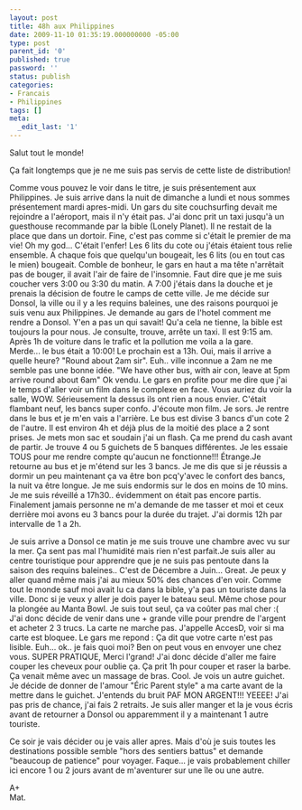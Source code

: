 ```yaml
---
layout: post
title: 48h aux Philippines
date: 2009-11-10 01:35:19.000000000 -05:00
type: post
parent_id: '0'
published: true
password: ''
status: publish
categories:
- Francais
- Philippines
tags: []
meta:
  _edit_last: '1'
---
```

Salut tout le monde!

Ça fait longtemps que je ne me suis pas servis de cette liste de distribution!

Comme vous pouvez le voir dans le titre, je suis présentement aux Philippines. Je suis arrive dans la nuit de dimanche a lundi et nous sommes présentement mardi apres-midi. Un gars du site couchsurfing devait me rejoindre a l'aéroport, mais il n'y était pas. J'ai donc prit un taxi jusqu'à un guesthouse recommande par la bible (Lonely Planet). Il ne restait de la place que dans un dortoir. Fine, c'est pas comme si c'était le premier de ma vie! Oh my god... C'était l'enfer! Les 6 lits du cote ou j'étais étaient tous relie ensemble. A chaque fois que quelqu'un bougeait, les 6 lits (ou en tout cas le mien) bougeait. Comble de bonheur, le gars en haut a ma tête n'arrêtait pas de bouger, il avait l'air de faire de l'insomnie. Faut dire que je me suis coucher vers 3:00 ou 3:30 du matin. A 7:00 j'étais dans la douche et je prenais la décision de foutre le camps de cette ville. Je me décide sur Donsol, la ville ou il y a les requins baleines, une des raisons pourquoi je suis venu aux Philippines. Je demande au gars de l'hotel comment me rendre a Donsol. Y'en a pas un qui savait! Qu'a cela ne tienne, la bible est toujours la pour nous. Je consulte, trouve, arrête un taxi. Il est 9:15 am. Après 1h de voiture dans le trafic et la pollution me voila a la gare.  
Merde... le bus était a 10:00! Le prochain est a 13h. Oui, mais il arrive a quelle heure? "Round about 2am sir". Euh.. ville inconnue a 2am ne me semble pas une bonne idée. "We have other bus, with air con, leave at 5pm arrive round about 6am" Ok vendu. Le gars en profite pour me dire que j'ai le temps d'aller voir un film dans le complexe en face. Vous auriez du voir la salle, WOW. Sérieusement la dessus ils ont rien a nous envier. C'était flambant neuf, les bancs super confo. J'écoute mon film. Je sors. Je rentre dans le bus et je m'en vais a l'arrière. Le bus est divise 3 bancs d'un cote 2 de l'autre. Il est environ 4h et déjà plus de la moitié des place a 2 sont prises. Je mets mon sac et soudain j'ai un flash. Ça me prend du cash avant de partir. Je trouve 4 ou 5 guichets de 5 banques différentes. Je les essaie TOUS pour me rendre compte qu'aucun ne fonctionne!!! Étrange.Je retourne au bus et je m'étend sur les 3 bancs. Je me dis que si je réussis a dormir un peu maintenant ça va être bon pcq'y'avec le confort des bancs, la nuit va être longue. Je me suis endormis sur le dos en moins de 10 mins. Je me suis réveillé a 17h30.. évidemment on était pas encore partis. Finalement jamais personne ne m'a demande de me tasser et moi et ceux derrière moi avons eu 3 bancs pour la durée du trajet. J'ai dormis 12h par intervalle de 1 a 2h.

Je suis arrive a Donsol ce matin je me suis trouve une chambre avec vu sur la mer. Ça sent pas mal l'humidité mais rien n'est parfait.Je suis aller au centre touristique pour apprendre que je ne suis pas pentoute dans la saison des requins baleines.. C'est de Décembre a Juin... Great. Je peux y aller quand même mais j'ai au mieux 50% des chances d'en voir. Comme tout le monde sauf moi avait lu ca dans la bible, y'a pas un touriste dans la ville. Donc si je veux y aller je dois payer le bateau seul. Même chose pour la plongée au Manta Bowl. Je suis tout seul, ça va coûter pas mal cher :( J'ai donc décide de venir dans une + grande ville pour prendre de l'argent et acheter 2 3 trucs. La carte ne marche pas. J'appelle AccesD, voir si ma carte est bloquee. Le gars me repond : Ça dit que votre carte n'est pas lisible. Euh... ok.. je fais quoi moi? Ben on peut vous en envoyer une chez vous. SUPER PRATIQUE, Merci l'grand! J'ai donc décide d'aller me faire couper les cheveux pour oublie ça. Ça prit 1h pour couper et raser la barbe. Ça venait même avec un massage de bras. Cool. Je vois un autre guichet. Je décide de donner de l'amour "Éric Parent style" a ma carte avant de la mettre dans le guichet. J'entends du bruit PAF MON ARGENT!!! YEEEE! J'ai pas pris de chance, j'ai fais 2 retraits. Je suis aller manger et la je vous écris avant de retourner a Donsol ou apparemment il y a maintenant 1 autre touriste.

Ce soir je vais décider ou je vais aller apres. Mais d'où je suis toutes les destinations possible semble "hors des sentiers battus" et demande "beaucoup de patience" pour voyager. Faque... je vais probablement chiller ici encore 1 ou 2 jours avant de m'aventurer sur une île ou une autre.

A+  
Mat.

